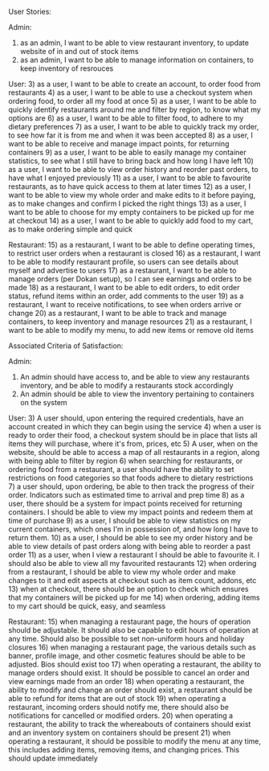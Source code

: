 User Stories:

Admin:
1) as an admin, I want to be able to view restaurant inventory, to update website of in and out of stock items
2) as an admin, I want to be able to manage information on containers, to keep inventory of resrouces


User:
3) as a user, I want to be able to create an account, to order food from restaurants
4) as a user, I want to be able to use a checkout system when ordering food, to order all my food at once
5) as a user, I want to be able to quickly identify restaurants around me and filter by region, to know what my options are
6) as a user, I want to be able to filter food, to adhere to my dietary preferences
7) as a user, I want to be able to quickly track my order, to see how far it is from me and when it was been accepted
8) as a user, I want to be able to receive and manage impact points, for returning containers 
9) as a user, I want to be able to easily manage my container statistics, to see what I still have to bring back and how long I have left
10) as a user, I want to be able to view order history and reorder past orders, to have what I enjoyed previously
11) as a user, I want to be able to favourite restaurants, as to have quick access to them at later times
12) as a user, I want to be able to view my whole order and make edits to it before paying, as to make changes and confirm I picked the right things
13) as a user, I want to be able to choose for my empty containers to be picked up for me at checkout
14) as a user, I want to be able to quickly add food to my cart, as to make ordering simple and quick


Restaurant:
15) as a restaurant, I want to be able to define operating times, to restrict user orders when a restaurant is closed
16) as a restaurant, I want to be able to modify restaurant profile, so users can see details about myself and advertise to users
17) as a restaurant, I want to be able to manage orders (per Dokan setup), so I can see earnings and orders to be made
18) as a restaurant, I want to be able to edit orders, to edit order status, refund items within an order, add comments to the user
19) as a restaurant, I want to receive notifications, to see when orders arrive or change
20) as a restaurant, I want to be able to track and manage containers, to keep inventory and manage resources
21) as a restaurant, I want to be able to modify my menu, to add new items or remove old items



Associated Criteria of Satisfaction:

Admin:
1) An admin should have access to, and be able to view any restaurants inventory, and be able to modify a restaurants stock accordingly
2) An admin should be able to view the inventory pertaining to containers on the system 


User:
3) A user should, upon entering the required credentials, have an account created in which they can begin using the service 
4) when a user is ready to order their food, a checkout system should be in place that lists all items they will purchase, where it's from, prices, etc
5) A user, when on the website, should be able to access a map of all restaurants in a region, along with being able to filter by region 
6) when searching for restaurants, or ordering food from a restaurant, a user should have the ability to set restrictions on food categories so that foods adhere to dietary restrictions
7) a user should, upon ordering, be able to then track the progress of their order. Indicators such as estimated time to arrival and prep time
8) as a user, there should be a system for impact points received for returning containers. I should be able to view my impact points and redeem them at time of purchase
9) as a user, I should be able to view statistics on my current containers, which ones I'm in possession of, and how long I have to return them.
10) as a user, I should be able to see my order history and be able to view details of past orders along with being able to reorder a past order
11) as a user, when I view a restaurant I should be able to favourite it. I should also be able to view all my favourited restaurants 
12) when ordering from a restaurant, I should be able to view my whole order and make changes to it and edit aspects at checkout such as item count, addons, etc
13) when at checkout, there should be an option to check which ensures that my containers will be picked up for me 
14) when ordering, adding items to my cart should be quick, easy, and seamless


Restaurant:
15) when managing a restaurant page, the hours of operation should be adjustable. It should also be capable to edit hours of operation at any time. Should also be possible to set non-uniform hours and holiday closures
16) when managing a restaurant page, the various details such as banner, profile image, and other cosmetic features should be able to be adjusted. Bios should exist too
17) when operating a restaurant, the ability to manage orders should exist. It should be possible to cancel an order and view earnings made from an order 
18) when operating a restaurant, the ability to modify and change an order should exist, a restaurant should be able to refund for items that are out of stock
19) when operating a restaurant, incoming orders should notify me, there should also be notifications for cancelled or modified orders.
20) when operating a restaurant, the ability to track the whereabouts of containers should exist and an inventory system on containers should be present 
21) when operating a restaurant, it should be possible to modify the menu at any time, this includes adding items, removing items, and changing prices. This should update immediately
